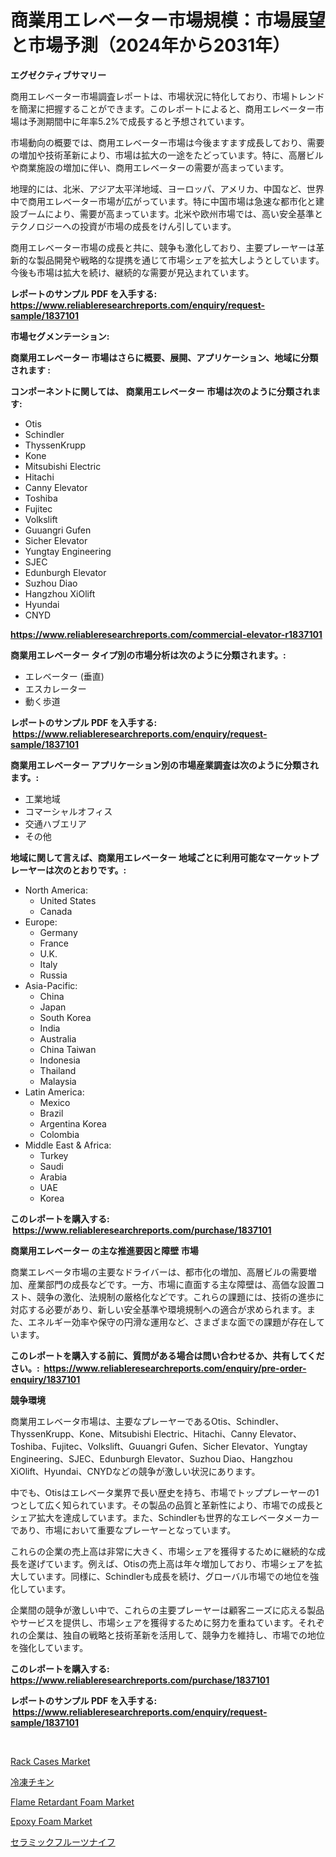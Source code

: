 <p><h1>商業用エレベーター市場規模：市場展望と市場予測（2024年から2031年）</h1></p><p><strong>エグゼクティブサマリー</strong></p>
<p><p>商用エレベーター市場調査レポートは、市場状況に特化しており、市場トレンドを簡潔に把握することができます。このレポートによると、商用エレベーター市場は予測期間中に年率5.2%で成長すると予想されています。</p><p>市場動向の概要では、商用エレベーター市場は今後ますます成長しており、需要の増加や技術革新により、市場は拡大の一途をたどっています。特に、高層ビルや商業施設の増加に伴い、商用エレベーターの需要が高まっています。</p><p>地理的には、北米、アジア太平洋地域、ヨーロッパ、アメリカ、中国など、世界中で商用エレベーター市場が広がっています。特に中国市場は急速な都市化と建設ブームにより、需要が高まっています。北米や欧州市場では、高い安全基準とテクノロジーへの投資が市場の成長をけん引しています。</p><p>商用エレベーター市場の成長と共に、競争も激化しており、主要プレーヤーは革新的な製品開発や戦略的な提携を通じて市場シェアを拡大しようとしています。今後も市場は拡大を続け、継続的な需要が見込まれています。</p></p>
<p><strong>レポートのサンプル PDF を入手する: <a href="https://www.reliableresearchreports.com/enquiry/request-sample/1837101">https://www.reliableresearchreports.com/enquiry/request-sample/1837101</a></strong></p>
<p><strong>市場セグメンテーション:</strong></p>
<p><strong> 商業用エレベーター 市場はさらに概要、展開、アプリケーション、地域に分類されます :</strong></p>
<p><strong>コンポーネントに関しては、 商業用エレベーター 市場は次のように分類されます: &nbsp;</strong></p>
<p><ul><li>Otis</li><li>Schindler</li><li>ThyssenKrupp</li><li>Kone</li><li>Mitsubishi Electric</li><li>Hitachi</li><li>Canny Elevator</li><li>Toshiba</li><li>Fujitec</li><li>Volkslift</li><li>Guuangri Gufen</li><li>Sicher Elevator</li><li>Yungtay Engineering</li><li>SJEC</li><li>Edunburgh Elevator</li><li>Suzhou Diao</li><li>Hangzhou XiOlift</li><li>Hyundai</li><li>CNYD</li></ul></p>
<p><strong><a href="https://www.reliableresearchreports.com/commercial-elevator-r1837101">https://www.reliableresearchreports.com/commercial-elevator-r1837101</a></strong></p>
<p><strong> 商業用エレベーター タイプ別の市場分析は次のように分類されます。:</strong></p>
<p><ul><li>エレベーター (垂直)</li><li>エスカレーター</li><li>動く歩道</li></ul></p>
<p><strong>レポートのサンプル PDF を入手する: &nbsp;<a href="https://www.reliableresearchreports.com/enquiry/request-sample/1837101">https://www.reliableresearchreports.com/enquiry/request-sample/1837101</a></strong></p>
<p><strong> 商業用エレベーター アプリケーション別の市場産業調査は次のように分類されます。:</strong></p>
<p><ul><li>工業地域</li><li>コマーシャルオフィス</li><li>交通ハブエリア</li><li>その他</li></ul></p>
<p><strong>地域に関して言えば、商業用エレベーター 地域ごとに利用可能なマーケットプレーヤーは次のとおりです。:</strong></p>
<p><ul>
    <li>
        North America:
        <ul>
            <li>United States</li>
            <li>Canada</li>
        </ul>
    </li>
    <li>
        Europe:
        <ul>
            <li>Germany</li>
            <li>France</li>
            <li>U.K.</li>
            <li>Italy</li>
            <li>Russia</li>
        </ul>
    </li>
    <li>
        Asia-Pacific:
        <ul>
            <li>China</li>
            <li>Japan</li>
            <li>South Korea</li>
            <li>India</li>
            <li>Australia</li>
            <li>China Taiwan</li>
            <li>Indonesia</li>
            <li>Thailand</li>
            <li>Malaysia</li>
        </ul>
    </li>
    <li>
        Latin America:
        <ul>
            <li>Mexico</li>
            <li>Brazil</li>
            <li>Argentina Korea</li>
            <li>Colombia</li>
        </ul>
    </li>
    <li>
        Middle East & Africa:
        <ul>
            <li>Turkey</li>
            <li>Saudi</li>
            <li>Arabia</li>
            <li>UAE</li>
            <li>Korea</li>
        </ul>
    </li>
    </ul></p>
<p><strong>このレポートを購入する: &nbsp;<a href="https://www.reliableresearchreports.com/purchase/1837101">https://www.reliableresearchreports.com/purchase/1837101</a></strong></p>
<p><strong>商業用エレベーター の主な推進要因と障壁 市場</strong></p>
<p><p>商業エレベータ市場の主要なドライバーは、都市化の増加、高層ビルの需要増加、産業部門の成長などです。一方、市場に直面する主な障壁は、高価な設置コスト、競争の激化、法規制の厳格化などです。これらの課題には、技術の進歩に対応する必要があり、新しい安全基準や環境規制への適合が求められます。また、エネルギー効率や保守の円滑な運用など、さまざまな面での課題が存在しています。</p></p>
<p><strong>このレポートを購入する前に、質問がある場合は問い合わせるか、共有してください。:&nbsp; <a href="https://www.reliableresearchreports.com/enquiry/pre-order-enquiry/1837101">https://www.reliableresearchreports.com/enquiry/pre-order-enquiry/1837101</a></strong></p>
<p><strong>競争環境</strong></p>
<p><p>商業用エレベータ市場は、主要なプレーヤーであるOtis、Schindler、ThyssenKrupp、Kone、Mitsubishi Electric、Hitachi、Canny Elevator、Toshiba、Fujitec、Volkslift、Guuangri Gufen、Sicher Elevator、Yungtay Engineering、SJEC、Edunburgh Elevator、Suzhou Diao、Hangzhou XiOlift、Hyundai、CNYDなどの競争が激しい状況にあります。</p><p>中でも、Otisはエレベータ業界で長い歴史を持ち、市場でトッププレーヤーの1つとして広く知られています。その製品の品質と革新性により、市場での成長とシェア拡大を達成しています。また、Schindlerも世界的なエレベータメーカーであり、市場において重要なプレーヤーとなっています。</p><p>これらの企業の売上高は非常に大きく、市場シェアを獲得するために継続的な成長を遂げています。例えば、Otisの売上高は年々増加しており、市場シェアを拡大しています。同様に、Schindlerも成長を続け、グローバル市場での地位を強化しています。</p><p>企業間の競争が激しい中で、これらの主要プレーヤーは顧客ニーズに応える製品やサービスを提供し、市場シェアを獲得するために努力を重ねています。それぞれの企業は、独自の戦略と技術革新を活用して、競争力を維持し、市場での地位を強化しています。</p></p>
<p><strong>このレポートを購入する: &nbsp; <a href="https://www.reliableresearchreports.com/purchase/1837101">https://www.reliableresearchreports.com/purchase/1837101</a></strong></p>
<p><strong>レポートのサンプル PDF を入手する: &nbsp;<a href="https://www.reliableresearchreports.com/enquiry/request-sample/1837101">https://www.reliableresearchreports.com/enquiry/request-sample/1837101</a></strong><strong></strong></p>
<p>&nbsp;</p>
<p><p><a href="https://view.publitas.com/reportprime-1/rack-cases-market-research-report-provides-critical-insights-that-can-help-shape-business-development-and-investment-strategies/">Rack Cases Market</a></p><p><a href="https://medium.com/@novastamm2023/%E5%86%B7%E5%87%8D%E9%B6%8F%E8%82%89%E5%B8%82%E5%A0%B4%E8%A6%8F%E6%A8%A1-cagr-%E3%83%88%E3%83%AC%E3%83%B3%E3%83%892024-2030-4c95ecfd47d9">冷凍チキン</a></p><p><a href="https://issuu.com/reportprime-2/docs/flame-retardant-foam-market-size-2030.pptx">Flame Retardant Foam Market</a></p><p><a href="https://issuu.com/reportprime-2/docs/epoxy-foam-market-size-2030.pptx">Epoxy Foam Market</a></p><p><a href="https://medium.com/@carlieshields/%E3%82%BB%E3%83%A9%E3%83%9F%E3%83%83%E3%82%AF%E3%83%95%E3%83%AB%E3%83%BC%E3%83%84%E3%83%8A%E3%82%A4%E3%83%95%E5%B8%82%E5%A0%B4-%E6%88%90%E5%8A%9F%E3%81%99%E3%82%8B%E3%83%93%E3%82%B8%E3%83%8D%E3%82%B9%E6%88%A6%E7%95%A5%E3%81%AE%E9%8D%B52031%E5%B9%B4%E3%81%BE%E3%81%A7%E3%81%AE%E4%BA%88%E6%B8%AC-2d7bd3a53ff9">セラミックフルーツナイフ</a></p></p>